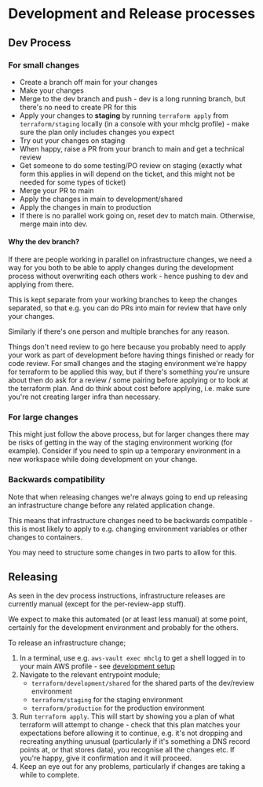 # Development and Release processes

## Dev Process

### For small changes

* Create a branch off main for your changes
* Make your changes
* Merge to the dev branch and push - dev is a long running branch, but there's no need to create PR for this
* Apply your changes to **staging** by running `terraform apply` from `terraform/staging` locally (in a console with your mhclg profile) - make sure the plan only includes changes you expect
* Try out your changes on staging
* When happy, raise a PR from your branch to main and get a technical review
* Get someone to do some testing/PO review on staging (exactly what form this applies in will depend on the ticket, and this might not be needed for some types of ticket)
* Merge your PR to main
* Apply the changes in main to development/shared
* Apply the changes in main to production
* If there is no parallel work going on, reset dev to match main. Otherwise, merge main into dev.

#### Why the dev branch?

If there are people working in parallel on infrastructure changes, we need a way for you both to be able to apply changes during the development process without overwriting each others work - hence pushing to dev and applying from there.

This is kept separate from your working branches to keep the changes separated, so that e.g. you can do PRs into main for review that have only your changes.

Similarly if there's one person and multiple branches for any reason.

Things don't need review to go here because you probably need to apply your work as part of development before having things finished or ready for code review. For small changes and the staging environment we're happy for terraform to be applied this way, but if there's something you're unsure about then do ask for a review / some pairing before applying or to look at the terraform plan. And do think about cost before applying, i.e. make sure you're not creating larger infra than necessary.

### For large changes

This might just follow the above process, but for larger changes there may be risks of getting in the way of the staging environment working (for example). Consider if you need to spin up a temporary environment in a new workspace while doing development on your change.

### Backwards compatibility

Note that when releasing changes we're always going to end up releasing an infrastructure change before any related application change.

This means that infrastructure changes need to be backwards compatible - this is most likely to apply to e.g. changing environment variables or other changes to containers.

You may need to structure some changes in two parts to allow for this.

## Releasing

As seen in the dev process instructions, infrastructure releases are currently manual (except for the per-review-app stuff).

We expect to make this automated (or at least less manual) at some point, certainly for the development environment and probably for the others.

To release an infrastructure change;

1. In a terminal, use e.g. `aws-vault exec mhclg` to get a shell logged in to your main AWS profile - see [development setup](./development_setup.md#set-up-aws-vault--cli)
1. Navigate to the relevant entrypoint module;
    * `terraform/development/shared` for the shared parts of the dev/review environment
    * `terraform/staging` for the staging environment
    * `terraform/production` for the production environment
1. Run `terraform apply`. This will start by showing you a plan of what terraform will attempt to change - check that this plan matches your expectations before allowing it to continue, e.g. it's not dropping and recreating anything unusual (particularly if it's something a DNS record points at, or that stores data), you recognise all the changes etc. If you're happy, give it confirmation and it will proceed.
1. Keep an eye out for any problems, particularly if changes are taking a while to complete.
